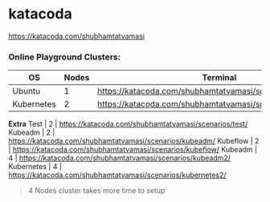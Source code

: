 # katacoda

https://katacoda.com/shubhamtatvamasi

### Online Playground Clusters:
OS |Nodes | Terminal
--- | --- | ---
Ubuntu | 1 | https://katacoda.com/shubhamtatvamasi/scenarios/ubuntu/
Kubernetes | 2 | https://katacoda.com/shubhamtatvamasi/scenarios/kubernetes/
**Extra**
Test | 2 | https://katacoda.com/shubhamtatvamasi/scenarios/test/
Kubeadm | 2 | https://katacoda.com/shubhamtatvamasi/scenarios/kubeadm/
Kubeflow | 2 | https://katacoda.com/shubhamtatvamasi/scenarios/kubeflow/
Kubeadm | 4 | https://katacoda.com/shubhamtatvamasi/scenarios/kubeadm2/
Kubernetes | 4 | https://katacoda.com/shubhamtatvamasi/scenarios/kubernetes2/
> 4 Nodes cluster takes more time to setup
